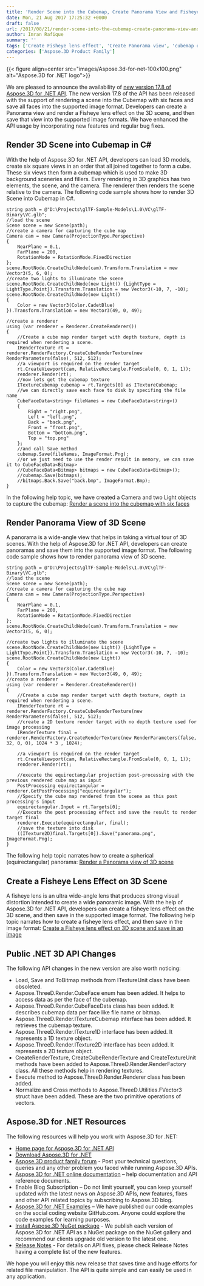 ```yaml
---
title: 'Render Scene into the Cubemap, Create Panorama View and Fisheye Lens Effect in C#'
date: Mon, 21 Aug 2017 17:25:32 +0000
draft: false
url: /2017/08/21/render-scene-into-the-cubemap-create-panorama-view-and-fisheye-lens-effect-with-aspose.3d-for-.net-17.8/
author: Imran Rafique
summary: ''
tags: ['Create Fisheye lens effect', 'Create Panorama view', 'cubemap of 3D Scene']
categories: ['Aspose.3D Product Family']
---
```




{{< figure align=center src="images/Aspose.3d-for-net-100x100.png" alt="Aspose.3D for .NET logo">}}


We are pleased to announce the availability of [new version 17.8 of Aspose.3D for .NET API][1]. The new version 17.8 of the API has been released with the support of rendering a scene into the Cubemap with six faces and save all faces into the supported image format. Developers can create a Panorama view and render a Fisheye lens effect on the 3D scene, and then save that view into the supported image formats. We have enhanced the API usage by incorporating new features and regular bug fixes.

## Render 3D Scene into Cubemap in C#

With the help of Aspose.3D for .NET API, developers can load 3D models, create six square views in an order that all joined together to form a cube. These six views then form a cubemap which is used to make 3D background sceneries and fillers. Every rendering in 3D graphics has two elements, the scene, and the camera. The renderer then renders the scene relative to the camera. The following code sample shows how to render 3D Scene into Cubemap in C#.

```
string path = @"D:\Projects\glTF-Sample-Models\1.0\VC\glTF-Binary\VC.glb";
//load the scene
Scene scene = new Scene(path);
//create a camera for capturing the cube map
Camera cam = new Camera(ProjectionType.Perspective)
{
    NearPlane = 0.1,
    FarPlane = 200,
    RotationMode = RotationMode.FixedDirection
};
scene.RootNode.CreateChildNode(cam).Transform.Translation = new Vector3(5, 6, 0);
//create two lights to illuminate the scene
scene.RootNode.CreateChildNode(new Light() {LightType = LightType.Point}).Transform.Translation = new Vector3(-10, 7, -10);
scene.RootNode.CreateChildNode(new Light()
{
    Color = new Vector3(Color.CadetBlue)
}).Transform.Translation = new Vector3(49, 0, 49);
  
//create a renderer
using (var renderer = Renderer.CreateRenderer())
{
    //Create a cube map render target with depth texture, depth is required when rendering a scene.
    IRenderTexture rt = renderer.RenderFactory.CreateCubeRenderTexture(new RenderParameters(false), 512, 512);
    //a viewport is required on the render target
    rt.CreateViewport(cam, RelativeRectangle.FromScale(0, 0, 1, 1));
    renderer.Render(rt);
    //now lets get the cubemap texture
    ITextureCubemap cubemap = rt.Targets[0] as ITextureCubemap;
    //we can directly save each face to disk by specifing the file name
    CubeFaceData<string> fileNames = new CubeFaceData<string>()
    {
        Right = "right.png",
        Left = "left.png",
        Back = "back.png",
        Front = "front.png",
        Bottom = "bottom.png",
        Top = "top.png"
    };
    //and call Save method
    cubemap.Save(fileNames, ImageFormat.Png);
    //or we just need to use the render result in memory, we can save it to CubeFaceData<Bitmap>
    //CubeFaceData<Bitmap> bitmaps = new CubeFaceData<Bitmap>();
    //cubemap.Save(bitmaps);
    //bitmaps.Back.Save("back.bmp", ImageFormat.Bmp);
}
```

In the following help topic, we have created a Camera and two Light objects to capture the cubemap: [Render a scene into the cubemap with six faces][2]

## Render Panorama View of 3D Scene

A panorama is a wide-angle view that helps in taking a virtual tour of 3D scenes. With the help of Aspose.3D for .NET API, developers can create panoramas and save them into the supported image format. The following code sample shows how to render panorama view of 3D scene.

```
string path = @"D:\Projects\glTF-Sample-Models\1.0\VC\glTF-Binary\VC.glb";
//load the scene
Scene scene = new Scene(path);
//create a camera for capturing the cube map
Camera cam = new Camera(ProjectionType.Perspective)
{
    NearPlane = 0.1,
    FarPlane = 200,
    RotationMode = RotationMode.FixedDirection
};
scene.RootNode.CreateChildNode(cam).Transform.Translation = new Vector3(5, 6, 0);
  
//create two lights to illuminate the scene
scene.RootNode.CreateChildNode(new Light() {LightType = LightType.Point}).Transform.Translation = new Vector3(-10, 7, -10);
scene.RootNode.CreateChildNode(new Light()
{
    Color = new Vector3(Color.CadetBlue)
}).Transform.Translation = new Vector3(49, 0, 49);
//create a renderer
using (var renderer = Renderer.CreateRenderer())
{
    //Create a cube map render target with depth texture, depth is required when rendering a scene.
    IRenderTexture rt = renderer.RenderFactory.CreateCubeRenderTexture(new RenderParameters(false), 512, 512);
    //create a 2D texture render target with no depth texture used for image processing
    IRenderTexture final = renderer.RenderFactory.CreateRenderTexture(new RenderParameters(false, 32, 0, 0), 1024 * 3 , 1024);
  
    //a viewport is required on the render target
    rt.CreateViewport(cam, RelativeRectangle.FromScale(0, 0, 1, 1));
    renderer.Render(rt);
  
    //execute the equirectangular projection post-processing with the previous rendered cube map as input
    PostProcessing equirectangular = renderer.GetPostProcessing("equirectangular");
    //Specify the cube map rendered from the scene as this post processing's input
    equirectangular.Input = rt.Targets[0];
    //Execute the post processing effect and save the result to render target final
    renderer.Execute(equirectangular, final);
    //save the texture into disk
    ((ITexture2D)final.Targets[0]).Save("panorama.png", ImageFormat.Png);
}
```

The following help topic narrates how to create a spherical (equirectangular) panorama: [Render a Panorama view of 3D scene][3]

## Create a Fisheye Lens Effect on 3D Scene

A fisheye lens is an ultra wide-angle lens that produces strong visual distortion intended to create a wide panoramic image. With the help of Aspose.3D for .NET API, developers can create a fisheye lens effect on the 3D scene, and then save in the supported image format. The following help topic narrates how to create a fisheye lens effect, and then save in the image format: [Create a Fisheye lens effect on 3D scene and save in an image][4]

## Public .NET 3D API Changes

The following API changes in the new version are also worth noticing:

*   Load, Save and ToBitmap methods from ITextureUnit class have been obsoleted. 
*   Aspose.ThreeD.Render.CubeFace enum has been added. It helps to access data as per the face of the cubemap.
*   Aspose.ThreeD.Render.CubeFaceData class has been added. It describes cubemap data per face like file name or bitmap.
*   Aspose.ThreeD.Render.ITextureCubemap interface has been added. It retrieves the cubemap texture.
*   Aspose.ThreeD.Render.ITexture1D interface has been added. It represents a 1D texture object.
*   Aspose.ThreeD.Render.ITexture2D interface has been added. It represents a 2D texture object.
*   CreateRenderTexture, CreateCubeRenderTexture and CreateTextureUnit methods have been added to Aspose.ThreeD.Render.RenderFactory class. All these methods help in rendering textures.
*   Execute method to Aspose.ThreeD.Render.Renderer class has been added.
*   Normalize and Cross methods to Aspose.ThreeD.Utilities.FVector3 struct have been added. These are the two primitive operations of vectors.

## Aspose.3D for .NET Resources

The following resources will help you work with Aspose.3D for .NET:

*   [Home page for Aspose.3D for .NET API][5]
*   [Download Aspose.3D for .NET][6]
*   [Aspose.3D product family forum][7] - Post your technical questions, queries and any other problem you faced while running Aspose.3D APIs.
*   [Aspose.3D for .NET online documentation][8] – help documentation and API reference documents.
*   Enable Blog Subscription – Do not limit yourself, you can keep yourself updated with the latest news on Aspose.3D APIs, new features, fixes and other API related topics by subscribing to Aspose.3D blog.
*   [Aspose.3D for .NET Examples][9] – We have published our code examples on the social coding website GitHub.com. Anyone could explore the code examples for learning purposes.
*   [Install Aspose.3D NuGet package][10] - We publish each version of Aspose.3D for .NET API as a NuGet package on the NuGet gallery and recommend our clients upgrade old version to the latest one.
*   [Release Notes][11] - For details on API fixes, please check Release Notes having a complete list of the new features.

We hope you will enjoy this new release that saves time and huge efforts for related file manipulation. The API is quite simple and can easily be used in any application.




[1]: https://downloads.aspose.com/3d/net/new-releases/aspose.3d-for-.net-17.8/
[2]: https://docs.aspose.com/display/3dnet/Render+a+scene+into+the+cubemap+with+six+faces
[3]: https://docs.aspose.com/display/3dnet/Render+a+Panorama+view+of+3D+scene
[4]: https://docs.aspose.com/display/3dnet/Create+a+Fisheye+lens+effect+on+3D+scene+and+save+in+an+image
[5]: https://products.aspose.com/3d/net
[6]: http://downloads.aspose.com/3d/net
[7]: https://forum.aspose.com/c/3d
[8]: https://docs.aspose.com/display/3dnet/Home
[9]: https://github.com/aspose3D/Aspose_3d_NET
[10]: https://www.nuget.org/packages/Aspose.3d
[11]: https://docs.aspose.com/display/3dnet/Aspose.3D+for+.NET+17.8+Release+Notes




